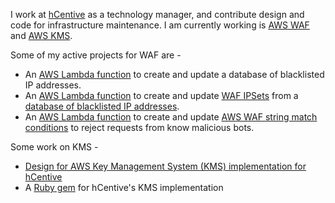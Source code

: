 I work at [hCentive](https://www.hcentive.com) as a technology manager, and contribute design and code for infrastructure maintenance.
I am currently working is [AWS WAF](https://aws.amazon.com/waf/) and [AWS KMS](https://aws.amazon.com/kms/). 

Some of my active projects for WAF are - 
* An [AWS Lambda function](https://github.com/hcentive/waf-update-ipdatabase) to create and update a database of blacklisted IP addresses.
* An [AWS Lambda function](https://github.com/hcentive/waf-update-blacklist) to create and update [WAF IPSets](http://docs.aws.amazon.com/waf/latest/APIReference/API_IPSet.html) from a [database of blacklisted IP addresses](https://github.com/hcentive/waf-update-ipdatabase).
* An [AWS Lambda function](https://github.com/hcentive/waf-update-badbotdata) to create and update [AWS WAF string match conditions](http://docs.aws.amazon.com/waf/latest/developerguide/web-acl-string-conditions.html) to reject requests from know malicious bots.

Some work on KMS -
* [Design for AWS Key Management System (KMS) implementation for hCentive](https://github.com/hcentive/kms)
* A [Ruby gem](https://github.com/hcentive/hcentive-kms-cli) for hCentive's KMS implementation
